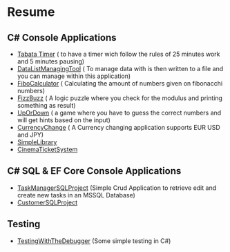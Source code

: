 # Resume

## C# Console Applications

- [Tabata Timer](https://github.com/danmilldev/TabataTimer) ( to have a timer wich follow the rules of 25 minutes work and 5 minutes pausing)
- [DataListManagingTool](https://github.com/danmilldev/DataListManagingTool) ( To manage data with is then written to a file and you can manage within this application)
- [FiboCalculator](https://github.com/danmilldev/FiboCalculator) ( Calculating the amount of numbers given on fibonacchi numbers)
- [FizzBuzz](https://github.com/danmilldev/FizzBuzz) ( A logic puzzle where you check for the modulus and printing something as result)
- [UpOrDown](https://github.com/danmilldev/UpOrDown) ( a game where you have to guess the correct numbers and will get hints based on the input)
- [CurrencyChange](https://github.com/danmilldev/CurrencyChange) ( A Currency changing application supports EUR USD and JPY)
- [SimpleLibrary](https://github.com/danmilldev/SimpleLibrary)
- [CinemaTicketSystem](https://github.com/danmilldev/CinemaTicketSystem)

## C# SQL & EF Core Console Applications

- [TaskManagerSQLProject](https://github.com/danmilldev/TaskManagerSQLProject) (Simple Crud Application to retrieve edit and create new tasks in an MSSQL Database)
- [CustomerSQLProject](https://github.com/danmilldev/CustomerSQLProject)
## Testing

- [TestingWithTheDebugger](https://github.com/danmilldev/TestingWithTheDebugger) (Some simple testing in C#)
